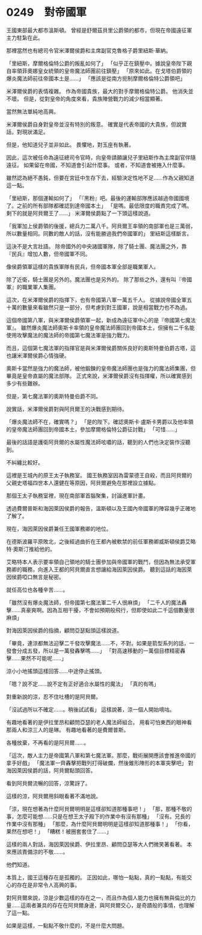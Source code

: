 # 0249　對帝國軍

王國東部最大都市溫斯頓。
曾經是舒爾茲貝里公爵領的都市，但現在帝國遠征軍主力駐紮在此。

那裡當然也有總司令官米澤爾侯爵和主席副官克魯格子爵里紐斯·華納。

「里紐斯，摩爾格倫特公爵的叛亂如何了」
「似乎正在鎮壓中。據說皇帝陛下親自率領菲奧娜皇女統領的皇帝魔法師團前往鎮壓」
「原來如此。在戈塔伯爵領的爆炎魔法師前往帝國本土是……」
「應該是從南方扼制摩爾格倫特公爵領吧」

米澤爾侯爵的表情複雜。
作為帝國貴族，最大的對手摩爾格倫特公爵。
他消失並不壞。
但是，從對皇帝的角度來看，貴族陣營戰力的減少相當顯著。

當然無法單純地高興。

米澤爾侯爵自身對皇帝並沒有特別的叛意。
確實是代表帝國的大貴族，但說實話，對現狀滿足。

但是，他知道兒子並非如此。
畏懼地，對玉座有執著。

因此，這次被任命為遠征總司令官時，向皇帝請願讓兒子里紐斯作為主席副官伴隨遠征。
如果留在帝國，不知道會引起什麼事。
或者，不知道會被捲入什麼事。

雖然認為絕不愚鈍，但要在宮廷中生存下去，經驗決定性地不足……作為父親知道這一點。

「里紐斯，那個運輸如何了」
「『黑粉』吧。最後的運輸部隊應該越過帝國國境了。之前的所有部隊都確認到達帝國本土」
「是嗎。最低限度的職責完成了嗎。剩下的就是阿貝爾王了……」
米澤爾侯爵點了一下頭這樣說道。

「我軍加上侯爵領的後援，總兵力二萬八千。阿貝爾王率領的南部軍也是三萬弱，所以數量相同。同數的敵人的話，沒有能勝過我們帝國軍的」
里紐斯這樣斷言。

這決不是大言壯語。
除帝國外的中央諸國軍隊，除了騎士團、魔法團之外，靠『民兵』增加人數，但帝國軍不同。

像侯爵領軍這樣的貴族軍隊有民兵，但帝國本軍全部是職業軍人。

除了近衛，騎士團是另外的。魔法團也是另外的。
除了那些之外，還有叫『帝國軍』的職業軍人集團。

這次，在米澤爾侯爵的指揮下，也有帝國第八軍一萬五千人。
從據說帝國全軍五十萬的數量來看雖然只是一部分，但考慮到對王國軍，說是相當戰力也不為過。

這個帝國第八軍，與米澤爾侯爵領軍一起，新成為遠征軍中心的是『帝國第七魔法軍』。
雖然爆炎魔法師奧斯卡率領的皇帝魔法師團回到帝國本土，但擁有二千名能使用攻擊魔法的魔法師的帝國第七魔法軍是強力戰力。

而且，這個第七魔法軍的指揮官是與米澤爾侯爵關係良好的奧斯特曼伯爵古塔，這也讓米澤爾侯爵心情強硬。

奧斯卡當然是強力的魔法師，被他鍛鍊的皇帝魔法師團也是強力的魔法師集團，但畢竟是皇帝直屬的魔法部隊。
正式來說，米澤爾侯爵沒有指揮權，所以確實感到多少有些難辦。

但是，第七魔法軍的奧斯特曼伯爵不同。

說實話，米澤爾侯爵對與阿貝爾王的決戰感到期待。

「爆炎魔法師不在，確實嗎？」
「是的陛下。確認奧斯卡·盧斯卡男爵以及他率領的皇帝魔法師團回到帝國本土，參加摩爾格倫特公爵征討戰」
「可惜……」

最後的話語是護衛阿貝爾的水屬性魔法師呟噥的話，聽到的人們也決定裝作沒聽到。

不糾纏比較好。

這裡是王城內的原王太子執務室。
國王執務室因為雷蒙德王自殺，而且阿貝爾的父親史塔福四世本人還健在等原因，阿貝爾避免在那裡設立據點。

那個王太子執務室裡，現在南部軍首腦聚集，討論進軍計畫。

透過費爾普斯和海因萊因侯爵的報告，溫斯頓以及王國內帝國軍的陣容幾乎正確地了解了。

現在，海因萊因侯爵兼任王國軍務卿的地位。

在德斯波羅平原敗北，之後經過曲折在王都內被軟禁的前任軍務卿威斯頓侯爵艾略特·奧斯汀推給他的。

艾略特本人表示要率領自己領地的騎士團參加與帝國軍的戰鬥，但因為無法承受軍務卿的職務，向進入王都的阿貝爾直言想讓給海因萊因侯爵。
聽到這話的海因萊因侯爵啞口無言是秘密。

就任高位也各種辛苦……。

「雖然沒有爆炎魔法師，但帝國第七魔法軍二千人很麻煩」
「二千人的魔法轟擊……真豪爽啊。因為互相干擾，不會如預期般飛行，但即使如此二千這個數量很麻煩」

對海因萊因侯爵的指摘，顧問亞瑟點頭這樣說道。

「畢竟，連涼都無法迎擊二千發攻擊魔法……不，不對。如果是箭型系列的話，一發會分成五發，所以是一萬發轟擊嗎……」
「對高速移動的一萬個目標精密轟擊……果然不可能呢……」

涼小小地搖頭這樣回答……中途停止搖頭。

「嗯？說不定……說不定有正好適合水屬性的魔法」
「真的有嗎」

對重新說的涼，忍不住吐槽的是阿貝爾。

「沒試過所以不確定……。稍後試試看」
這樣說著，涼一個人開始嘀咕。

有趣地看著的是伊拉里昂和顧問亞瑟的老人魔法師組合。
用看可怕東西的眼神看那兩人和涼三人的是琳。
有趣地看著的是費爾普斯。

各種放棄，不再看的是阿貝爾……。

「這次，敵人主力是帝國第八軍和第七魔法軍。那麼，戰術展開應該會推進帝國的拿手好戲」
「魔法軍一齊轟擊把戰列打得破爛，然後錐形陣形的本軍突擊吧」
對海因萊因侯爵的話，阿貝爾點頭回答。

看到阿貝爾流暢的回答，涼驚訝了。

這樣的涼，阿貝爾用斜眼看著不滿地說。

「涼，現在想著為什麼阿貝爾明明是這樣卻知道那種事吧！」
「那，那種不敬的事，怎麼可能想……只是在想王太子殿下的作業中有沒有那種」
「沒有。兄長的作業中沒有那種」
「那麼，為什麼阿貝爾明明是這樣卻知道那種事！」
「你看，果然在想吧！」
「糟糕！被圈套套住了……」

這樣的兩人對話，海因萊因侯爵、伊拉里昂、顧問亞瑟等大人們微笑著看著。
本來應該責備涼的不敬……。

他們知道。

本質上，國王這種存在是孤獨的。
正因如此，哪怕一點點，真的一點點，有能交心的存在是非常令人高興的事。

對阿貝爾來說，涼是少數這樣的存在之一，而且作為個人能力也擁有無與倫比的力量……這兩者兼具的存在在阿貝爾身邊，與阿貝爾交心，是奇蹟般的事情，也理解了這一點。

如果是這樣，一點點不敬什麼的，不是什麼大問題。